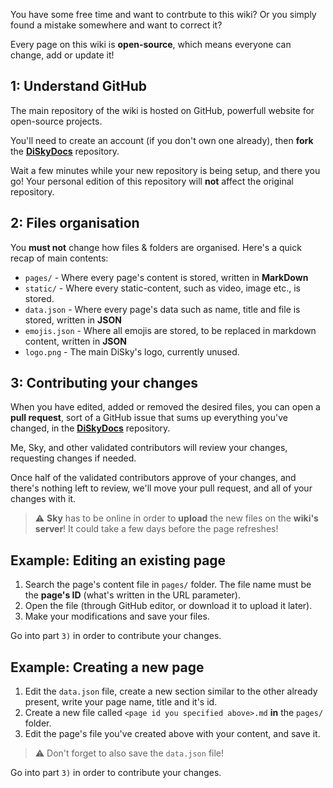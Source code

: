 You have some free time and want to contrbute to this wiki?
Or you simply found a mistake somewhere and want to correct it?

Every page on this wiki is **open-source**, which means everyone can change, add or update it!

## 1: Understand GitHub

The main repository of the wiki is hosted on GitHub, powerfull website for open-source projects.

You'll need to create an account (if you don't own one already), then **fork** the [**DiSkyDocs**](https://github.com/DiSkyOrg/DiSkyDocs) repository.

Wait a few minutes while your new repository is being setup, and there you go! Your personal edition of this repository will **not** affect the original repository.

## 2: Files organisation

You **must not** change how files & folders are organised. Here's a quick recap of main contents:

* `pages/` - Where every page's content is stored, written in **MarkDown**
* `static/` - Where every static-content, such as video, image etc., is stored.
* `data.json` - Where every page's data such as name, title and file is stored, written in **JSON**
* `emojis.json` - Where all emojis are stored, to be replaced in markdown content, written in **JSON**
* `logo.png` - The main DiSky's logo, currently unused.

## 3: Contributing your changes

When you have edited, added or removed the desired files, you can open a **pull request**, sort of a GitHub issue that sums up everything you've changed, in the [**DiSkyDocs**](https://github.com/DiSkyOrg/DiSkyDocs) repository.

Me, Sky, and other validated contributors will review your changes, requesting changes if needed.

Once half of the validated contributors approve of your changes, and there's nothing left to review, we'll move your pull request, and all of your changes with it.

> :warning: **Sky** has to be online in order to **upload** the new files on the **wiki's server**! It could take a few days before the page refreshes!

## Example: Editing an existing page

1. Search the page's content file in `pages/` folder. The file name must be the **page's ID** (what's written in the URL parameter).
2. Open the file (through GitHub editor, or download it to upload it later).
3. Make your modifications and save your files.

Go into part `3)` in order to contribute your changes.

## Example: Creating a new page

1. Edit the `data.json` file, create a new section similar to the other already present, write your page name, title and it's id.
2. Create a new file called `<page id you specified above>.md` **in** the `pages/` folder.
3. Edit the page's file you've created above with your content, and save it.

> :warning: Don't forget to also save the `data.json` file!

Go into part `3)` in order to contribute your changes.
